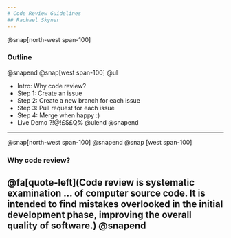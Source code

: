 ```yaml
---
# Code Review Guidelines
## Rachael Skyner
---
```

@snap[north-west span-100]
### Outline
@snapend
@snap[west span-100]
@ul
- Intro: Why code review?
- Step 1: Create an issue
- Step 2: Create a new branch for each issue
- Step 3: Pull request for each issue
- Step 4: Merge when happy :)
- Live Demo ?!@!£$£Q%
@ulend
@snapend
---
@snap[north-west span-100]
@snapend
@snap [west span-100]
### Why code review?
@fa[quote-left](Code review is systematic examination ... of computer source code. It is intended to find mistakes overlooked in the initial development phase, improving the overall quality of software.)
@snapend
---